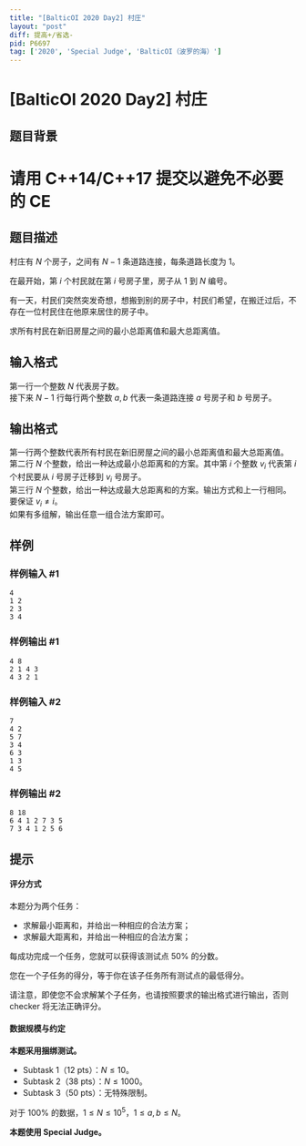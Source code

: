 ```yaml
---
title: "[BalticOI 2020 Day2] 村庄"
layout: "post"
diff: 提高+/省选-
pid: P6697
tag: ['2020', 'Special Judge', 'BalticOI（波罗的海）']
---
```

# [BalticOI 2020 Day2] 村庄
## 题目背景

# 请用 C++14/C++17 提交以避免不必要的 CE
## 题目描述

村庄有 $N$ 个房子，之间有 $N-1$ 条道路连接，每条道路长度为 $1$。

在最开始，第 $i$ 个村民就在第 $i$ 号房子里，房子从 $1$ 到 $N$ 编号。

有一天，村民们突然突发奇想，想搬到别的房子中，村民们希望，在搬迁过后，不存在一位村民住在他原来居住的房子中。

求所有村民在新旧房屋之间的最小总距离值和最大总距离值。
## 输入格式

第一行一个整数 $N$ 代表房子数。     
接下来 $N-1$ 行每行两个整数 $a,b$ 代表一条道路连接 $a$ 号房子和 $b$ 号房子。
## 输出格式

第一行两个整数代表所有村民在新旧房屋之间的最小总距离值和最大总距离值。  
第二行 $N$ 个整数，给出一种达成最小总距离和的方案。其中第 $i$ 个整数 $v_i$ 代表第 $i$ 个村民要从 $i$ 号房子迁移到 $v_i$ 号房子。  
第三行 $N$ 个整数，给出一种达成最大总距离和的方案。输出方式和上一行相同。  
要保证 $v_i\ne i$。     
如果有多组解，输出任意一组合法方案即可。
## 样例

### 样例输入 #1
```
4
1 2
2 3
3 4
```
### 样例输出 #1
```
4 8
2 1 4 3
4 3 2 1
```
### 样例输入 #2
```
7
4 2
5 7
3 4
6 3
1 3
4 5
```
### 样例输出 #2
```
8 18
6 4 1 2 7 3 5
7 3 4 1 2 5 6
```
## 提示

#### 评分方式

本题分为两个任务：

- 求解最小距离和，并给出一种相应的合法方案；
- 求解最大距离和，并给出一种相应的合法方案；

每成功完成一个任务，您就可以获得该测试点 $50\%$ 的分数。

您在一个子任务的得分，等于你在该子任务所有测试点的最低得分。

请注意，即使您不会求解某个子任务，也请按照要求的输出格式进行输出，否则 checker 将无法正确评分。

#### 数据规模与约定

**本题采用捆绑测试。**

- Subtask 1（12 pts）：$N \le 10$。
- Subtask 2（38 pts）：$N \le 1000$。
- Subtask 3（50 pts）：无特殊限制。

对于 $100\%$ 的数据，$1 \le N \le 10^5$，$1 \le a,b \le N$。

**本题使用 Special Judge。**
